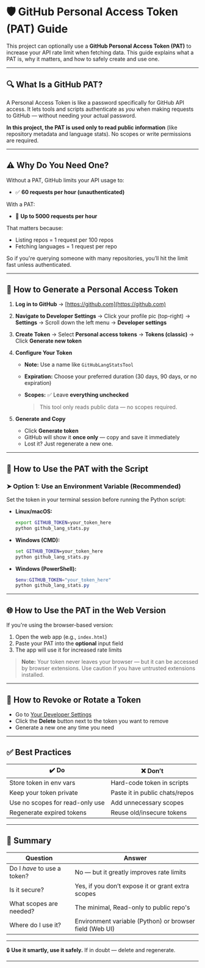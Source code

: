 # 🛡️ GitHub Personal Access Token (PAT) Guide

This project can optionally use a **GitHub Personal Access Token (PAT)** to increase your API rate limit when fetching data. This guide explains what a PAT is, why it matters, and how to safely create and use one.

---

## 🔍 What Is a GitHub PAT?

A Personal Access Token is like a password specifically for GitHub API access. It lets tools and scripts authenticate as *you* when making requests to GitHub — without needing your actual password.

**In this project, the PAT is used only to read public information** (like repository metadata and language stats). No scopes or write permissions are required.

---

## ⚠️ Why Do You Need One?

Without a PAT, GitHub limits your API usage to:

* ✅ **60 requests per hour (unauthenticated)**

With a PAT:

* 🚀 **Up to 5000 requests per hour**

That matters because:

* Listing repos = 1 request per 100 repos
* Fetching languages = 1 request per repo

So if you're querying someone with many repositories, you’ll hit the limit fast unless authenticated.

---

## 🧭 How to Generate a Personal Access Token

1. **Log in to GitHub**
   → [https://github.com](https://github.com)

2. **Navigate to Developer Settings**
   → Click your profile pic (top-right) → **Settings**
   → Scroll down the left menu → **Developer settings**

3. **Create Token**
   → Select **Personal access tokens** → **Tokens (classic)**
   → Click **Generate new token**

4. **Configure Your Token**

   * **Note:** Use a name like `GitHubLangStatsTool`
   * **Expiration:** Choose your preferred duration (30 days, 90 days, or no expiration)
   * **Scopes:** ✅ Leave **everything unchecked**

     > This tool only reads public data — no scopes required.

5. **Generate and Copy**

   * Click **Generate token**
   * GitHub will show it **once only** — copy and save it immediately
   * Lost it? Just regenerate a new one.

---

## 🧪 How to Use the PAT with the Script

### ➤ Option 1: Use an Environment Variable (Recommended)

Set the token in your terminal session before running the Python script:

* **Linux/macOS:**

  ```bash
  export GITHUB_TOKEN=your_token_here
  python github_lang_stats.py
  ```

* **Windows (CMD):**

  ```cmd
  set GITHUB_TOKEN=your_token_here
  python github_lang_stats.py
  ```

* **Windows (PowerShell):**

  ```powershell
  $env:GITHUB_TOKEN="your_token_here"
  python github_lang_stats.py
  ```

---

## 🌐 How to Use the PAT in the Web Version

If you're using the browser-based version:

1. Open the web app (e.g., `index.html`)
2. Paste your PAT into the **optional** input field
3. The app will use it for increased rate limits

> **Note:** Your token never leaves your browser — but it can be accessed by browser extensions. Use caution if you have untrusted extensions installed.

---

## 🧼 How to Revoke or Rotate a Token

* Go to [Your Developer Settings](https://github.com/settings/tokens)
* Click the **Delete** button next to the token you want to remove
* Generate a new one any time you need

---

## ✅ Best Practices

| ✔️ Do                           | ❌ Don’t                        |
|---------------------------------|--------------------------------|
| Store token in env vars         | Hard-code token in scripts     |
| Keep your token private         | Paste it in public chats/repos |
| Use no scopes for read-only use | Add unnecessary scopes         |
| Regenerate expired tokens       | Reuse old/insecure tokens      |

---

## 📎 Summary

| Question                    | Answer                                                  |
|-----------------------------|---------------------------------------------------------|
| Do I *have* to use a token? | No — but it greatly improves rate limits                |
| Is it secure?               | Yes, if you don’t expose it or grant extra scopes       |
| What scopes are needed?     | The minimal, Read-only to public repo's                 |
| Where do I use it?          | Environment variable (Python) or browser field (Web UI) |

---

🔒 **Use it smartly, use it safely.**
If in doubt — delete and regenerate.

---
